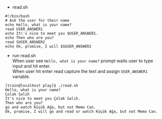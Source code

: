 - read.sh  
```
#!/bin/bash
# Ask the user for their name
echo Hello, what is your name?
read USER_ANSWER1
echo It\'s nice to meet you $USER_ANSWER1.
echo Then who are you?
read SUSER_ANSWER2
echo Ok, promise, I will $SUSER_ANSWER2
```
- run read.sh  
When user see `Hello, what is your name?` prompt waits user to type input and hit enter.  
When user hit enter read capture the text and assign `USER_ANSWER1` variable.  

```
[train@localhost play]$ ./read.sh
Hello, what is your name?
Çolak Salih
It's nice to meet you Çolak Salih.
Then who are you?
go and watch Küçük Ağa, but not Memo Can.
Ok, promise, I will go and read or watch Küçük Ağa, but not Memo Can.
```

